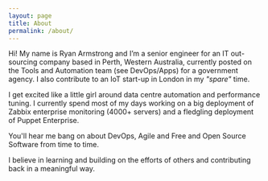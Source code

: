 ```yaml
---
layout: page
title: About
permalink: /about/
---
```


Hi! My name is Ryan Armstrong and I’m a senior engineer for an IT out-sourcing company based in
Perth, Western Australia, currently posted on the Tools and Automation team (see DevOps/Apps) for a
government agency. I also contribute to an IoT start-up in London in my *"spare"* time.

I get excited like a little girl around data centre automation and performance tuning. I currently
spend most of my days working on a big deployment of Zabbix enterprise monitoring (4000+ servers)
and a fledgling deployment of Puppet Enterprise.

You'll hear me bang on about DevOps, Agile and Free and Open Source Software from time to time.

I believe in learning and building on the efforts of others and contributing back in a meaningful
way.
